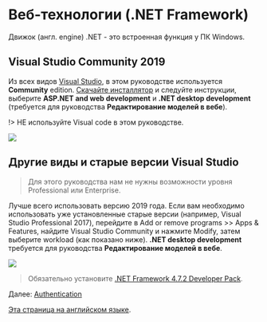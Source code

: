 # Веб-технологии (.NET Framework)

Движок (англ. engine) .NET - это встроенная функция у ПК Windows.

## Visual Studio Community 2019

Из всех видов [Visual Studio](https://visualstudio.microsoft.com/vs/), в этом руководстве используется **Community** edition. [Скачайте инсталлятор](https://visualstudio.microsoft.com/vs/) и следуйте инструкции, выберите **ASP.NET and web development** и **.NET desktop development** (требуется для руководства **Редактирование моделей в вебе**).

!> НЕ используйте Visual code в этом руководстве.

![](_media/net/workloads_2019.png)


## Другие виды и старые версии Visual Studio

> Для этого руководства нам не нужны возможности уровня Professional или Enterprise.

Лучше всего использовать версию 2019 года. Если вам необходимо использовать уже установленные старые версии (например, Visual Studio Professional 2017), перейдите в Add or remove programs >> Apps & Features, найдите Visual Studio Community и нажмите Modify, затем выберите workload (как показано ниже). **.NET desktop development** требуется для руководства **Редактирование моделей в вебе**.

![](_media/net/workloads_2017.png)

> Обязательно установите [.NET Framework 4.7.2 Developer Pack](https://dotnet.microsoft.com/download/dotnet-framework/net472).

Далее: [Authentication](/ru-RU/oauth/)

[Эта страница на английском языке](https://learnforge.autodesk.io/#/environment/tools/net).

